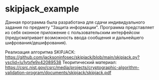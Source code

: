 # skipjack_example

Данная программа была разработана для сдачи индивидуального задания по предмету "Защита информации".
Программа представляет из себя оконное приложение с пользовательским интерфейсом (предусматривает возможность ввода сообщения и дальнейшего шифрования/дешифрования).

Реализация алгоритма SKIPJACK: https://github.com/jacksoninfosec/skipjack/blob/main/skipjack.py?ysclid=lu1ytxfe9x42089538 
Теоритический материал: https://csrc.nist.gov/csrc/media/projects/cryptographic-algorithm-validation-program/documents/skipjack/skipjack.pdf

